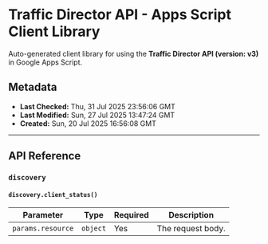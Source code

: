 # Traffic Director API - Apps Script Client Library

Auto-generated client library for using the **Traffic Director API (version: v3)** in Google Apps Script.

## Metadata

- **Last Checked:** Thu, 31 Jul 2025 23:56:06 GMT
- **Last Modified:** Sun, 27 Jul 2025 13:47:24 GMT
- **Created:** Sun, 20 Jul 2025 16:56:08 GMT



---

## API Reference

### `discovery`

#### `discovery.client_status()`
| Parameter | Type | Required | Description |
|---|---|---|---|
| `params.resource` | `object` | Yes | The request body. |